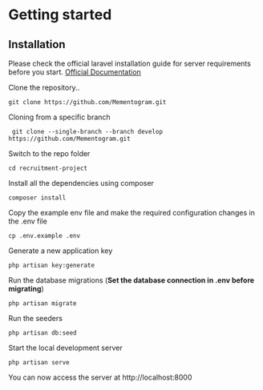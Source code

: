 # Getting started

## Installation

Please check the official laravel installation guide for server requirements before you start. [Official Documentation](https://laravel.com/docs/5.4/installation#installation)



Clone the repository..

    git clone https://github.com/Mementogram.git
    
Cloning from a specific branch

     git clone --single-branch --branch develop https://github.com/Mementogram.git
    
Switch to the repo folder

    cd recruitment-project

Install all the dependencies using composer

    composer install

Copy the example env file and make the required configuration changes in the .env file

    cp .env.example .env

Generate a new application key

    php artisan key:generate


Run the database migrations (**Set the database connection in .env before migrating**)

    php artisan migrate
    
Run the seeders

    php artisan db:seed

Start the local development server

    php artisan serve

You can now access the server at http://localhost:8000
